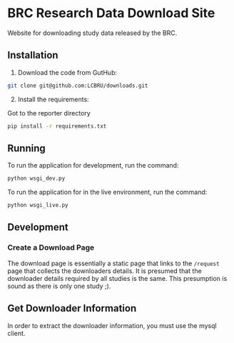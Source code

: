 # BRC Research Data Download Site

Website for downloading study data released by the BRC.

## Installation

1. Download the code from GutHub:

```bash
git clone git@github.com:LCBRU/downloads.git
```

2. Install the requirements:

Got to the reporter directory

```bash
pip install -r requirements.txt
```

## Running

To run the application for development, run the command:

```bash
python wsgi_dev.py
```

To run the application for in the live environment, run the command:

```bash
python wsgi_live.py
```

## Development

### Create a Download Page

The download page is essentially a static page that links to the
`/request` page that collects the downloaders details.  It is
presumed that the downloader details required by all studies is
the same.  This presumption is sound as there is only one study ;).

## Get Downloader Information

In order to extract the downloader information, you must use the
mysql client.